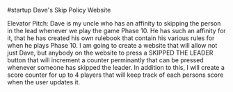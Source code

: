 #startup Dave's Skip Policy Website


Elevator Pitch:
Dave is my uncle who has an affinity to skipping the person in the lead whenever we play the game Phase 10. He has such an affinity for it, that he has created his own rulebook that contain his various rules for when he plays Phase 10. I am going to create a website that will allow not just Dave, but anybody on the website to press a SKIPPED THE LEADER button that will increment a counter perminantly that can be pressed whenever someone has skipped the leader. In addition to this, I will create a score counter for up to 4 players that will keep track of each persons score when the user updates it.
